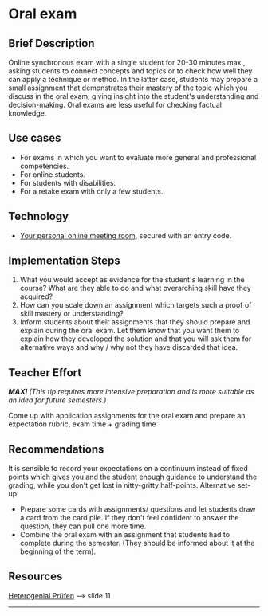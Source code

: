 # Oral exam 
## Brief Description
Online synchronous exam with a single student for 20-30 minutes max., asking students to connect concepts and topics or to check how well they can apply a technique or method. In the latter case, students may prepare a small assignment that demonstrates their mastery of the topic which you discuss in the oral exam, giving insight into the student's understanding and decision-making. Oral exams are less useful for checking factual knowledge. 

## Use cases 
- For exams in which you want to evaluate more general and professional competencies. 
- For online students.
- For students with disabilities.
- For a retake exam with only a few students.

## Technology
- <a href="https://webconf.uni-osnabrueck.de/b/" target="_blank">Your personal online meeting room</a>, 
secured with an entry code. 

## Implementation Steps 
1. What you would accept as evidence for the student's learning in the course? What are they able to do and what overarching skill have they acquired? 
2. How can you scale down an assignment which targets such a proof of skill mastery or understanding? 
3. Inform students about their assignments that they should prepare and explain during the oral exam. Let them know that you want them to explain how they developed the solution and that you will ask them for alternative ways and why / why not they have discarded that idea. 

## Teacher Effort 

***MAXI** (This tip requires more intensive preparation and is more suitable as an idea for future semesters.)*

Come up with application assignments for the oral exam and prepare an expectation rubric, exam time + grading time 
## Recommendations 
It is sensible to record your expectations on a continuum instead of fixed points which gives you and the student enough guidance to understand the grading, while you don't get lost in nitty-gritty half-points.
Alternative set-up: 
- Prepare some cards with assignments/ questions and let students draw a card from the card pile. If they don't feel confident to answer the question, they can pull one more time. 
- Combine the oral exam with an assignment that students had to complete during the semester. (They should be informed about it at the beginning of the term). 
## Resources 
 <a href="https://www-docs.b-tu.de/elearning/public/hetPruef_GMW_Begleitpraesi_22-09.pdf" target="_blank">Heterogenial Prüfen</a> --> slide 11



[//]: <> (Reusable='yes') 

[//]: <> (testimony= 'empty' / Jens?)

----
[//]: <> (task_complexity='1')